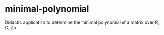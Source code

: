 # minimal-polynomial
Didactic application to determine the minimal polynomial of a matrix over R, C, Zp
